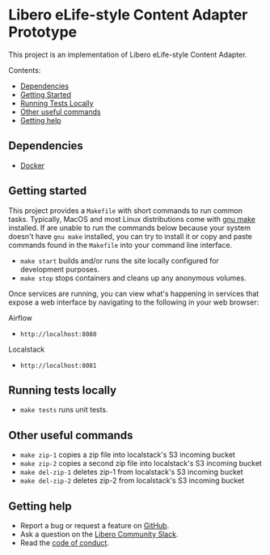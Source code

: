 # Libero eLife-style Content Adapter Prototype

This project is an implementation of Libero eLife-style Content Adapter.

Contents:
 - [Dependencies](#dependencies)
 - [Getting Started](#getting-started)
 - [Running Tests Locally](#running-tests-locally)
 - [Other useful commands](#other-useful-commands)
 - [Getting help](#getting-help)

## Dependencies

* [Docker](https://www.docker.com/)

## Getting started
This project provides a `Makefile` with short commands to run common tasks.
Typically, MacOS and most Linux distributions come with [gnu make](https://www.gnu.org/software/make/)
installed. If are unable to run the commands below because your system doesn't 
have `gnu make` installed, you can try to install it or copy and paste commands
found in the `Makefile` into your command line interface.

* `make start` builds and/or runs the site locally configured for development purposes.
* `make stop` stops containers and cleans up any anonymous volumes.

Once services are running, you can view what's happening in services that expose
a web interface by navigating to the following in your web browser:
 
Airflow
 - `http://localhost:8080`
 
Localstack
 - `http://localhost:8081`
 
 ## Running tests locally

* `make tests` runs unit tests.

## Other useful commands

* `make zip-1` copies a zip file into localstack's S3 incoming bucket
* `make zip-2` copies a second zip file into localstack's S3 incoming bucket
* `make del-zip-1` deletes zip-1 from localstack's S3 incoming bucket
* `make del-zip-2` deletes zip-2 from localstack's S3 incoming bucket

## Getting help

- Report a bug or request a feature on [GitHub](https://github.com/libero/libero/issues/new/choose).
- Ask a question on the [Libero Community Slack](https://libero.pub/join-slack).
- Read the [code of conduct](https://libero.pub/code-of-conduct).
